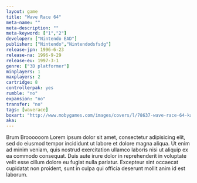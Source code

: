 ```yaml
---
layout: game
title: "Wave Race 64"
meta-name: ""
meta-description: ""
meta-keyword: ["1","2"]
developer: ["Nintendo EAD"]
publisher: ["Nintendo","Nintendodsfsdg"]
release-jpn: 1996-6-23
release-na: 1996-9-29
release-eu: 1997-3-1
genre: ["3D platformer"]
minplayers: 1
maxplayers: 2
cartridge: 8
controllerpak: yes
rumble: "no"
expansion: "no"
transfer: "no"
tags: [waverace]
boxart: "http://www.mobygames.com/images/covers/l/78637-wave-race-64-kawasaki-jet-ski-nintendo-64-front-cover.png"
aka:
---
```


Brum Broooooom
Lorem ipsum dolor sit amet, consectetur adipisicing elit, sed do eiusmod tempor incididunt ut labore et dolore magna aliqua. Ut enim ad minim veniam, quis nostrud exercitation ullamco laboris nisi ut aliquip ex ea commodo consequat. Duis aute irure dolor in reprehenderit in voluptate velit esse cillum dolore eu fugiat nulla pariatur. Excepteur sint occaecat cupidatat non proident, sunt in culpa qui officia deserunt mollit anim id est laborum.
